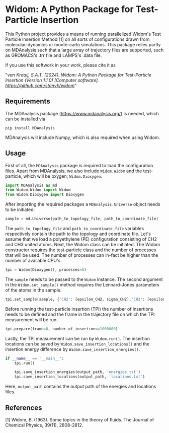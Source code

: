 # Widom: A Python Package for Test-Particle Insertion
This Python project provides a means of running parallelized Widom's Test Particle Insertion Method [1] on all sorts of configurations drawn from
molecular-dynamics or monte-carlo simulations. This package relies partly on MDAnalysis such that a large array of trajectory files are supported, such as GROMACS's .trr file and LAMPS's .data file.

If you use this softwork in your work, please cite it as

"_van Kraaij, S.A.T. (2024). Widom: A Python Package for Test-Particle Insertion (Version 1.1.0) [Computer software]. https://github.com/stanvk/widom_"

## Requirements
The MDAnalysis package (https://www.mdanalysis.org/) is needed, which can be installed via
```
pip install MDAnalysis
```

MDAnalysis will include Numpy, which is also required when using Widom.

## Usage

First of all, the ```MDAnalysis``` package is required to load the configuration files. Apart from MDAnalysis, we also include ```Widom.Widom``` and the test-particle, which will be oxygen; ```Widom.Dioxygen```.

```python
import MDAnalysis as md
from Widom.Widom import Widom
from Widom.Dioxygen import Dioxygen
```
After importing the required packages a ```MDAnalysis.Universe``` object needs to be initiated:

```python
sample = md.Universe(path_to_topology_file, path_to_coordinate_file)
```
The ```path_to_topology_file``` and ```path_to_coordinate_file``` variables respectively contain the path to the topology and coordinate file. Let's assume that we load a polyethylene (PE) configuration consisting of CH2 and CH3 united atoms.
Next, the Widom class can be initiated. The Widom constructor requires the test-particle class and the number of processes that will be used. The number of processes can in-fact be higher than the number of available CPU's.

```python
tpi = Widom(Dioxygen(), processes=8)
```
The ```sample``` needs to be passed to the ```Widom``` instance. The second argument in the ```Widom.set_sample()``` method requires the Lennard-Jones parameters of the atoms in the sample.
```python
tpi.set_sample(sample, {'CH2': [epsilon_CH2, sigma_CH2],'CH3': [epsilon_CH3, sigma_CH3]})
```
Before running the test-particle insertion (TPI) the number of insertions needs to be defined and the frame in the trajectory file on which the TPI measurement will be run.
```python
tpi.prepare(frame=0, number_of_insertions=1000000)
```
Lastly, the TPI measurement can be run by ```Widom.run()```. The insertion locations can be saved by ```Widom.save_insertion_locations()``` and the insertion energy difference by ```Widom.save_insertion_energies()```.
```python
if __name__ == '__main__':
    tpi.run()

    tpi.save_insertion_energies(output_path, 'energies.txt')
    tpi.save_insertion_locations(output_path, 'locations.txt')

```
Here, ```output_path``` contains the output path of the energies and locations files.

## References
[1] Widom, B. (1963). Some topics in the theory of fluids. The Journal of Chemical Physics, 39(11), 2808-2812.
